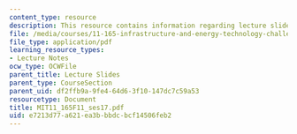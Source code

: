 ```yaml
---
content_type: resource
description: This resource contains information regarding lecture slides.
file: /media/courses/11-165-infrastructure-and-energy-technology-challenges-fall-2011/e7213d77a621ea3bbbdcbcf14506feb2_MIT11_165F11_ses17.pdf
file_type: application/pdf
learning_resource_types:
- Lecture Notes
ocw_type: OCWFile
parent_title: Lecture Slides
parent_type: CourseSection
parent_uid: df2ffb9a-9fe4-64d6-3f10-147dc7c59a53
resourcetype: Document
title: MIT11_165F11_ses17.pdf
uid: e7213d77-a621-ea3b-bbdc-bcf14506feb2
---
```

